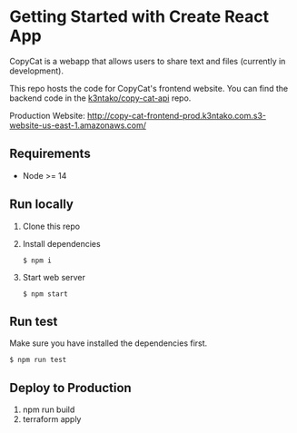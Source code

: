 # Getting Started with Create React App

CopyCat is a webapp that allows users to share text and files (currently in development).

This repo hosts the code for CopyCat's frontend website. You can find the backend code in the [k3ntako/copy-cat-api](https://github.com/k3ntako/copy-cat-api) repo.

Production Website: <http://copy-cat-frontend-prod.k3ntako.com.s3-website-us-east-1.amazonaws.com/>

## Requirements

- Node >= 14

## Run locally

1. Clone this repo

2. Install dependencies
   ```
   $ npm i
   ```
3. Start web server
   ```
   $ npm start
   ```

## Run test

Make sure you have installed the dependencies first.

```
$ npm run test
```

## Deploy to Production

1. npm run build
2. terraform apply
